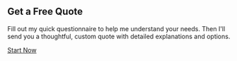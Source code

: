 ## Get a Free Quote

Fill out my quick questionnaire to help me understand your needs. Then I'll send you a thoughtful, custom quote with detailed explanations and options.

[Start Now](/journey)
